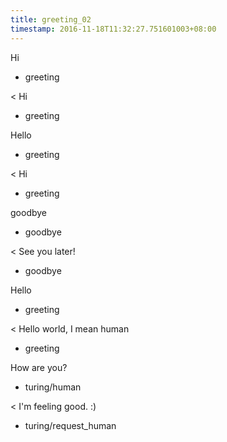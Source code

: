 ```yaml
---
title: greeting_02
timestamp: 2016-11-18T11:32:27.751601003+08:00
---
```


Hi
* greeting

< Hi
* greeting

Hello
* greeting

< Hi
* greeting

goodbye
* goodbye

< See you later!
* goodbye

Hello
* greeting

< Hello world, I mean human
* greeting

How are you?
* turing/human

< I'm feeling good. :)
* turing/request_human
